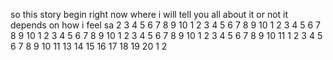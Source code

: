 so this story begin right now where i will tell you all about it or not it depends on how i feel sa
2 3 4 5 6 7 8 9 10
1 2 3 4 5 6 7 8 9 10
1 2 3 4 5 6 7 8 9 10
1 2 3 4 5 6 7 8 9 10
1 2 3 4 5 6 7 8 9 10
1 2 3 4 5 6 7 8 9 10 11 
1 2 3 4 5 6 7 8 9 10 11 13 14 15 16 17 18 19 20
1 2